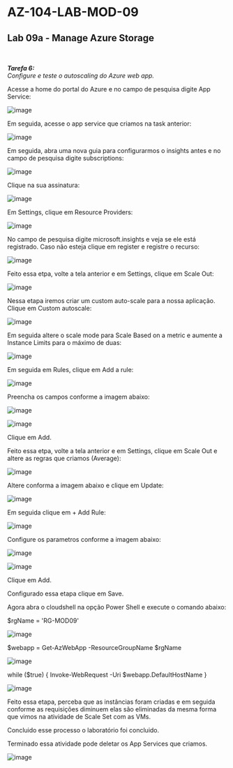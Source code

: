 # AZ-104-LAB-MOD-09

 <h2>Lab 09a - Manage Azure Storage</h2> <br>

 ***Tarefa 6:***  
    *Configure e teste o autoscaling do Azure web app.*

Acesse a home do portal do Azure e no campo de pesquisa digite App Service: 

![image](https://user-images.githubusercontent.com/107069287/196757570-97fbfd5f-274b-4d54-a208-277d2a0f691d.png)

Em seguida, acesse o app service que criamos na task anterior: 

![image](https://user-images.githubusercontent.com/107069287/196757744-79ba4d68-9b74-434d-a6a5-59e98e298b24.png)

Em seguida, abra uma nova guia para configurarmos o insights antes e no campo de pesquisa digite subscriptions: 

![image](https://user-images.githubusercontent.com/107069287/196777598-c3207829-d2f5-4566-9b52-ea4fc7fb544d.png)

Clique na sua assinatura: 

![image](https://user-images.githubusercontent.com/107069287/196777848-37ad22b0-9c6a-45f9-83fd-e8de18ef58e1.png)

Em Settings, clique em Resource Providers: 

![image](https://user-images.githubusercontent.com/107069287/196778035-1391a6f4-c074-44b8-bc5d-72c02758783b.png)

No campo de pesquisa digite microsoft.insights e veja se ele está registrado. Caso não esteja clique em register e registre o recurso: 

![image](https://user-images.githubusercontent.com/107069287/196778384-c79fcefc-fe80-4253-aa42-df8591f9f252.png)

Feito essa etpa, volte a tela anterior e em Settings, clique em Scale Out: 

![image](https://user-images.githubusercontent.com/107069287/196778665-4f125634-629c-41bf-b410-c50b813811d0.png)

Nessa etapa iremos criar um custom auto-scale para a nossa aplicação. Clique em Custom autoscale: 

![image](https://user-images.githubusercontent.com/107069287/196779724-3a6a9b34-8c76-48b0-add4-b513bb5bf307.png)

Em seguida altere o scale mode para Scale Based on a metric e aumente a Instance Limits para o máximo de duas: 

![image](https://user-images.githubusercontent.com/107069287/196780578-83d02577-e7a3-41b4-8a3a-a4808570763b.png)

Em seguida em Rules, clique em Add a rule: 

![image](https://user-images.githubusercontent.com/107069287/196780729-799ad9fe-b6c7-4c26-9da5-9295032a077f.png)

Preencha os campos conforme a imagem abaixo: 

![image](https://user-images.githubusercontent.com/107069287/196781567-cdc9f800-e7bb-414d-a90b-e3b9ae6d1547.png)

![image](https://user-images.githubusercontent.com/107069287/196781649-e2e371cb-3cd2-4281-9cba-8b0500d3b052.png)

Clique em Add. 

Feito essa etpa, volte a tela anterior e em Settings, clique em Scale Out e altere as regras que criamos (Average): 

![image](https://user-images.githubusercontent.com/107069287/196785827-7ecef743-0890-4dba-a9e5-d8890f26ed71.png)

Altere conforma a imagem abaixo e clique em Update: 

![image](https://user-images.githubusercontent.com/107069287/196785955-9a36dcdc-373c-4044-99b9-fa6bb4e74e7d.png)

Em seguida clique em + Add Rule: 

![image](https://user-images.githubusercontent.com/107069287/196788846-e6a81cd0-5f18-435b-8be4-56aaa874e689.png)

Configure os parametros conforme a imagem abaixo: 

![image](https://user-images.githubusercontent.com/107069287/196788916-dfa88276-bd4c-4acf-bc63-0b98eb614bcb.png)

![image](https://user-images.githubusercontent.com/107069287/196791041-cbbb2280-05be-441a-88b9-ea29f7802128.png)

Clique em Add. 

Configurado essa etapa clique em Save. 

Agora abra o cloudshell na opção Power Shell e execute o comando abaixo: 

$rgName = 'RG-MOD09'

![image](https://user-images.githubusercontent.com/107069287/196782545-2b1662a7-e6ea-4c08-9ab5-7f7bbdb27077.png)

$webapp = Get-AzWebApp -ResourceGroupName $rgName

![image](https://user-images.githubusercontent.com/107069287/196782656-66c56499-80e2-4106-981d-b05b0e8e7e0d.png)

while ($true) { Invoke-WebRequest -Uri $webapp.DefaultHostName }

![image](https://user-images.githubusercontent.com/107069287/196782835-38a4c8c6-da4d-4903-865e-d5f8e4fac7f3.png)

Feito essa etapa, perceba que as instâncias foram criadas e em seguida conforme as requisições diminuem elas são eliminadas da mesma forma que vimos na atividade de Scale Set com as VMs. 

Concluido esse processo o laboratório foi concluido. 

Terminado essa atividade pode deletar os App Services que criamos. 

![image](https://user-images.githubusercontent.com/107069287/196795223-63ba630d-c654-433c-ae6d-bcbd8cd3d619.png)
